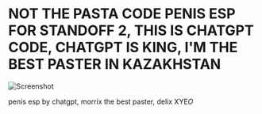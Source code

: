 # NOT THE PASTA CODE PENIS ESP FOR STANDOFF 2, THIS IS CHATGPT CODE, CHATGPT IS KING, I'M THE BEST PASTER IN KAZAKHSTAN

![Screenshot](https://github.com/Esp-for-standoff-2/blob/main/Снимок%20экрана%20(442).png)

penis esp by chatgpt,
morrix the best paster,
delix XYE$O$
